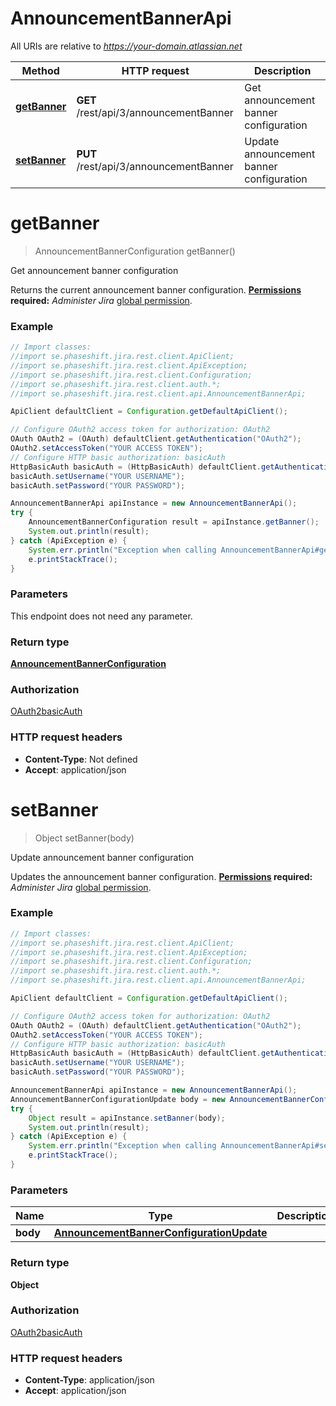 # AnnouncementBannerApi

All URIs are relative to *https://your-domain.atlassian.net*

Method | HTTP request | Description
------------- | ------------- | -------------
[**getBanner**](AnnouncementBannerApi.md#getBanner) | **GET** /rest/api/3/announcementBanner | Get announcement banner configuration
[**setBanner**](AnnouncementBannerApi.md#setBanner) | **PUT** /rest/api/3/announcementBanner | Update announcement banner configuration

<a name="getBanner"></a>
# **getBanner**
> AnnouncementBannerConfiguration getBanner()

Get announcement banner configuration

Returns the current announcement banner configuration.  **[Permissions](#permissions) required:** *Administer Jira* [global permission](https://confluence.atlassian.com/x/x4dKLg).

### Example
```java
// Import classes:
//import se.phaseshift.jira.rest.client.ApiClient;
//import se.phaseshift.jira.rest.client.ApiException;
//import se.phaseshift.jira.rest.client.Configuration;
//import se.phaseshift.jira.rest.client.auth.*;
//import se.phaseshift.jira.rest.client.api.AnnouncementBannerApi;

ApiClient defaultClient = Configuration.getDefaultApiClient();

// Configure OAuth2 access token for authorization: OAuth2
OAuth OAuth2 = (OAuth) defaultClient.getAuthentication("OAuth2");
OAuth2.setAccessToken("YOUR ACCESS TOKEN");
// Configure HTTP basic authorization: basicAuth
HttpBasicAuth basicAuth = (HttpBasicAuth) defaultClient.getAuthentication("basicAuth");
basicAuth.setUsername("YOUR USERNAME");
basicAuth.setPassword("YOUR PASSWORD");

AnnouncementBannerApi apiInstance = new AnnouncementBannerApi();
try {
    AnnouncementBannerConfiguration result = apiInstance.getBanner();
    System.out.println(result);
} catch (ApiException e) {
    System.err.println("Exception when calling AnnouncementBannerApi#getBanner");
    e.printStackTrace();
}
```

### Parameters
This endpoint does not need any parameter.

### Return type

[**AnnouncementBannerConfiguration**](AnnouncementBannerConfiguration.md)

### Authorization

[OAuth2](../README.md#OAuth2)[basicAuth](../README.md#basicAuth)

### HTTP request headers

 - **Content-Type**: Not defined
 - **Accept**: application/json

<a name="setBanner"></a>
# **setBanner**
> Object setBanner(body)

Update announcement banner configuration

Updates the announcement banner configuration.  **[Permissions](#permissions) required:** *Administer Jira* [global permission](https://confluence.atlassian.com/x/x4dKLg).

### Example
```java
// Import classes:
//import se.phaseshift.jira.rest.client.ApiClient;
//import se.phaseshift.jira.rest.client.ApiException;
//import se.phaseshift.jira.rest.client.Configuration;
//import se.phaseshift.jira.rest.client.auth.*;
//import se.phaseshift.jira.rest.client.api.AnnouncementBannerApi;

ApiClient defaultClient = Configuration.getDefaultApiClient();

// Configure OAuth2 access token for authorization: OAuth2
OAuth OAuth2 = (OAuth) defaultClient.getAuthentication("OAuth2");
OAuth2.setAccessToken("YOUR ACCESS TOKEN");
// Configure HTTP basic authorization: basicAuth
HttpBasicAuth basicAuth = (HttpBasicAuth) defaultClient.getAuthentication("basicAuth");
basicAuth.setUsername("YOUR USERNAME");
basicAuth.setPassword("YOUR PASSWORD");

AnnouncementBannerApi apiInstance = new AnnouncementBannerApi();
AnnouncementBannerConfigurationUpdate body = new AnnouncementBannerConfigurationUpdate(); // AnnouncementBannerConfigurationUpdate | 
try {
    Object result = apiInstance.setBanner(body);
    System.out.println(result);
} catch (ApiException e) {
    System.err.println("Exception when calling AnnouncementBannerApi#setBanner");
    e.printStackTrace();
}
```

### Parameters

Name | Type | Description  | Notes
------------- | ------------- | ------------- | -------------
 **body** | [**AnnouncementBannerConfigurationUpdate**](AnnouncementBannerConfigurationUpdate.md)|  |

### Return type

**Object**

### Authorization

[OAuth2](../README.md#OAuth2)[basicAuth](../README.md#basicAuth)

### HTTP request headers

 - **Content-Type**: application/json
 - **Accept**: application/json

